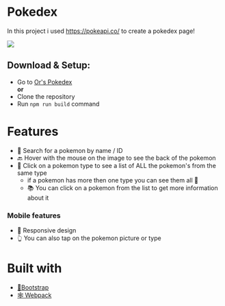 # Pokedex

In this project i used https://pokeapi.co/ to create a pokedex page!

![](https://emojis.slackmojis.com/emojis/images/1450464069/186/pokeball.png?1450464069)

## Download & Setup:

- Go to [Or's Pokedex](https://orrosman.github.io/pokedex/)\
  **or**
- Clone the repository
- Run `npm run build` command

# Features

- 🔎 Search for a pokemon by name / ID
- 🔙 Hover with the mouse on the image to see the back of the pokemon
- 📃 Click on a pokemon type to see a list of ALL the pokemon's from the same type
  - if a pokemon has more then one type you can see them all 🤗
  - 📚 You can click on a pokemon from the list to get more information about it

### Mobile features

- 💨 Responsive design
- 👆 You can also tap on the pokemon picture or type

# Built with

- [👢Bootstrap](https://getbootstrap.com/)
- [🕸 Webpack](https://webpack.js.org/)
